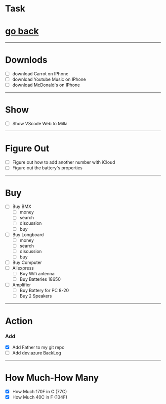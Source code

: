 # Task

# [go back](../README.md#tasks)

---
# Downlods
- [ ] download Carrot on IPhone
- [ ] download Youtube Music on IPhone
- [ ] download McDonald's on IPhone

---

# Show
- [ ] Show VScode Web to Milla 

--- 

# Figure Out
- [ ] Figure out how to add another number with iCloud
- [ ] Figure out the battery's properties

---

# Buy
- [ ] Buy BMX
  - [ ] money
  - [ ] search
  - [ ] discussion
  - [ ] buy
- [ ] Buy Longboard
  - [ ] money
  - [ ] search
  - [ ] discussion
  - [ ] buy
- [ ] Buy Computer
- [ ] Aliexpress
  - [ ] Buy Wifi antenna
  - [ ] Buy Batteries 18650
- [ ] Amplifier
  - [ ] Buy Battery for PC 8-20
  - [ ] Buy 2 Speakers

---
# Action

### Add
- [x] Add Father to my git repo
- [ ] Add dev.azure BackLog

---

# How Much-How Many
- [x] How Much 170F in C (77C)
- [x] How Much 40C in F (104F)